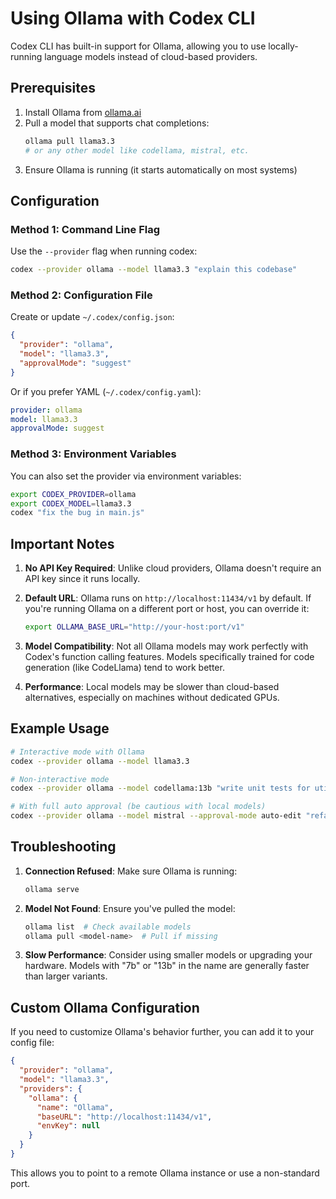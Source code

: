 # Using Ollama with Codex CLI

Codex CLI has built-in support for Ollama, allowing you to use locally-running language models instead of cloud-based providers.

## Prerequisites

1. Install Ollama from [ollama.ai](https://ollama.ai)
2. Pull a model that supports chat completions:
   ```bash
   ollama pull llama3.3
   # or any other model like codellama, mistral, etc.
   ```
3. Ensure Ollama is running (it starts automatically on most systems)

## Configuration

### Method 1: Command Line Flag

Use the `--provider` flag when running codex:

```bash
codex --provider ollama --model llama3.3 "explain this codebase"
```

### Method 2: Configuration File

Create or update `~/.codex/config.json`:

```json
{
  "provider": "ollama",
  "model": "llama3.3",
  "approvalMode": "suggest"
}
```

Or if you prefer YAML (`~/.codex/config.yaml`):

```yaml
provider: ollama
model: llama3.3
approvalMode: suggest
```

### Method 3: Environment Variables

You can also set the provider via environment variables:

```bash
export CODEX_PROVIDER=ollama
export CODEX_MODEL=llama3.3
codex "fix the bug in main.js"
```

## Important Notes

1. **No API Key Required**: Unlike cloud providers, Ollama doesn't require an API key since it runs locally.

2. **Default URL**: Ollama runs on `http://localhost:11434/v1` by default. If you're running Ollama on a different port or host, you can override it:

   ```bash
   export OLLAMA_BASE_URL="http://your-host:port/v1"
   ```

3. **Model Compatibility**: Not all Ollama models may work perfectly with Codex's function calling features. Models specifically trained for code generation (like CodeLlama) tend to work better.

4. **Performance**: Local models may be slower than cloud-based alternatives, especially on machines without dedicated GPUs.

## Example Usage

```bash
# Interactive mode with Ollama
codex --provider ollama --model llama3.3

# Non-interactive mode
codex --provider ollama --model codellama:13b "write unit tests for utils.js"

# With full auto approval (be cautious with local models)
codex --provider ollama --model mistral --approval-mode auto-edit "refactor the database module"
```

## Troubleshooting

1. **Connection Refused**: Make sure Ollama is running:

   ```bash
   ollama serve
   ```

2. **Model Not Found**: Ensure you've pulled the model:

   ```bash
   ollama list  # Check available models
   ollama pull <model-name>  # Pull if missing
   ```

3. **Slow Performance**: Consider using smaller models or upgrading your hardware. Models with "7b" or "13b" in the name are generally faster than larger variants.

## Custom Ollama Configuration

If you need to customize Ollama's behavior further, you can add it to your config file:

```json
{
  "provider": "ollama",
  "model": "llama3.3",
  "providers": {
    "ollama": {
      "name": "Ollama",
      "baseURL": "http://localhost:11434/v1",
      "envKey": null
    }
  }
}
```

This allows you to point to a remote Ollama instance or use a non-standard port.
